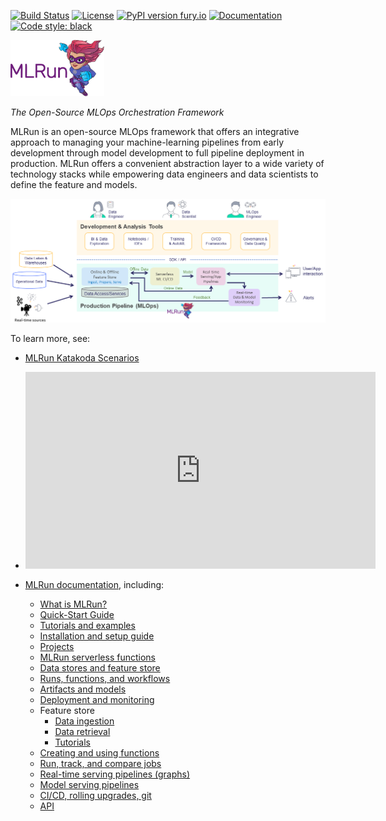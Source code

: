 <a id="top"></a>
[![Build Status](https://github.com/mlrun/mlrun/workflows/CI/badge.svg)](https://github.com/mlrun/mlrun/actions)
[![License](https://img.shields.io/badge/License-Apache%202.0-blue.svg)](https://opensource.org/licenses/Apache-2.0)
[![PyPI version fury.io](https://badge.fury.io/py/mlrun.svg)](https://pypi.python.org/pypi/mlrun/)
[![Documentation](https://readthedocs.org/projects/mlrun/badge/?version=latest)](https://mlrun.readthedocs.io/en/latest/?badge=latest)
[![Code style: black](https://img.shields.io/badge/code%20style-black-000000.svg)](https://github.com/psf/black)

<p align="left"><img src="docs/_static/images/MLRun-logo.png" alt="MLRun logo" width="150"/></p>

*The Open-Source MLOps Orchestration Framework*

MLRun is an open-source MLOps framework that offers an integrative approach to managing your machine-learning pipelines from early development through model development to full pipeline deployment in production.
MLRun offers a convenient abstraction layer to a wide variety of technology stacks while empowering data engineers and data scientists to define the feature and models.

![pipeline](./docs/_static/images/pipeline.png)

To learn more, see:

- [MLRun Katakoda Scenarios](https://www.katacoda.com/mlrun)

- <iframe width="560" height="315" src="https://www.youtube.com/embed/O6g1pJJ609U" title="Faster deployment with MLRun" frameborder="0" allow="accelerometer; autoplay; clipboard-write; encrypted-media; gyroscope; picture-in-picture" allowfullscreen></iframe>

- [MLRun documentation](https://https://docs.mlrun.org/en/latest/index.html), including:
   - [What is MLRun?](https://docs.mlrun.org/en/latest/architecture.html)
   - [Quick-Start Guide](https://docs.mlrun.org/en/latest/quick-start.html)
   - [Tutorials and examples](https://docs.mlrun.org/en/latest/howto/index.html)
   - [Installation and setup guide](https://docs.mlrun.org/en/latest/install.html)
   - [Projects](https://docs.mlrun.org/en/latest/projects/project.html)
   - [MLRun serverless functions](https://docs.mlrun.org/en/latest/concepts/functions-concepts.html)
   - [Data stores and feature store](https://docs.mlrun.org/en/latest/concepts/data-feature-store.html)
   - [Runs, functions, and workflows](https://docs.mlrun.org/en/latest/concepts/runs-experiments-workflows.html)
   - [Artifacts and models](https://docs.mlrun.org/en/latest/store/artifacts.html)
   - [Deployment and monitoring](https://docs.mlrun.org/en/latest/concepts/deployment-monitoring.html)
   - Feature store
      - [Data ingestion](https://docs.mlrun.org/en/latest/feature-store/feature-store-data-ingestion.html)
      - [Data retrieval](https://docs.mlrun.org/en/latest/feature-store/feature-store-data-retrieval.html)
      - [Tutorials](https://docs.mlrun.org/en/latest/feature-store/feature-store-tutorials.html)
   - [Creating and using functions](https://docs.mlrun.org/en/latest/runtimes/functions.html)
   - [Run, track, and compare jobs](https://docs.mlrun.org/en/latest/runtimes/run-track-compare-jobs.html)
   - [Real-time serving pipelines (graphs)](https://docs.mlrun.org/en/latest/serving/serving-graph.html)
   - [Model serving pipelines](https://docs.mlrun.org/en/latest/serving/build-graph-model-serving.html)
   - [CI/CD, rolling upgrades, git](https://docs.mlrun.org/en/latest/model_monitoring/ci-cd-rolling-upgrades-git.html)
   - [API](https://docs.mlrun.org/en/latest/api/index.html)